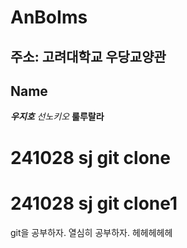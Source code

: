 # AnBoIms

## 주소: 고려대학교 우당교양관

## Name
***우지호*** *선노키오* **룰루랄라**

# 241028 sj git clone

# 241028 sj git clone1

git을 공부하자. 
열심히 공부하자.
헤헤헤헤헤


